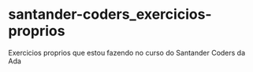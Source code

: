 # santander-coders_exercicios-proprios
Exercicios proprios que estou fazendo no curso do Santander Coders da Ada
